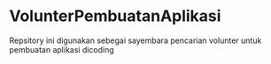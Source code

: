 # VolunterPembuatanAplikasi
Repsitory ini digunakan sebegai sayembara pencarian volunter untuk pembuatan aplikasi dicoding 
